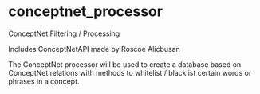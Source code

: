 # conceptnet_processor
ConceptNet Filtering / Processing

Includes ConceptNetAPI made by Roscoe Alicbusan

The ConceptNet processor will be used to create a database based on ConceptNet relations 
with methods to whitelist / blacklist certain words or phrases in a concept.
